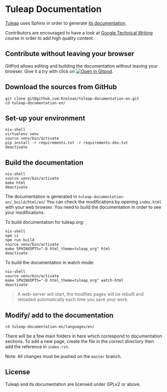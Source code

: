 Tuleap Documentation
====================

[Tuleap](https://tuleap.org/) uses Sphinx in order to generate [its
documentation](https://docs.tuleap.org/).

Contributors are encouraged to have a look at 
[Google Technical Writing](https://developers.google.com/tech-writing) 
course in order to add high quality content.

Contribute without leaving your browser
---------------------------------------

GitPod allows editing and building the documentation without leaving your browser. Give it a try with click on [![Open in Gitpod](https://gitpod.io/button/open-in-gitpod.svg)](https://gitpod.io/#https://github.com/Enalean/tuleap-documentation-en).


Download the sources from GitHub
--------------------------------

    git clone git@github.com:Enalean/tuleap-documentation-en.git
    cd tuleap-documentation-en/

Set-up your environment
-----------------------

    nix-shell
    virtualenv venv
    source venv/bin/activate
    pip install -r requirements.txt -r requirements-dev.txt
    deactivate

Build the documentation
-----------------------

    nix-shell
    source venv/bin/activate
    make html
    deactivate

The documentation is generated in `tuleap-documentation-en/_build/html/en/` You can check the modifications by opening `index.html` with your web browser. You need to build the documentation in order to see your modifications.

To build documentation for tuleap.org:

    nix-shell
    npm ci
    npm run build
    source venv/bin/activate
    make SPHINXOPTS="-D html_theme=tuleap_org" html
    deactivate


To build the documentation in watch mode:

    nix-shell
    source venv/bin/activate
    make SPHINXOPTS="-D html_theme=tuleap_org" watch-html
    deactivate
    
> A web-server will start, the modifies pages will be rebuilt and reloaded automatically each time you save your work.

Modify/ add to the documentation
------------------------

    cd tuleap-documentation-en/languages/en/

There will be a few main folders in here which correspond to documentation sections. To add a new page, create the file in the correct directory then add the reference in `index.rst`.

Note: All changes must be pushed on the `master` branch.

License
-------

Tuleap and its documentation are licensed under GPLv2 or above.
